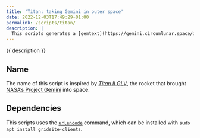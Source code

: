 ```yaml
---
title: 'Titan: taking Gemini in outer space'
date: 2022-12-03T17:49:29+01:00
permalink: /scripts/titan/
description: |
  This scripts generates a [gemtext](https://gemini.circumlunar.space/docs/gemtext.gmi 'A quick introduction to "gemtext" markup') version of tommi.space and publishes it via [gemserv](https://github.com/YunoHost-Apps/gemserv_ynh 'gemserv YunoHost package') on [[Xplosion Server]].
---
```

{{ description }}

## Name

The name of this script is inspired by <cite>[Titan II GLV](https://en.wikipedia.org/wiki/Titan_II_GLV 'Titan II GLV (Gemini Launch Vehicle) on Wikipedia')</cite>, the rocket that brought [NASA’s Project Gemini](https://wikiless.tiekoetter.com/wiki/Project_Gemini 'Project Gemini on Wikipedia') into space.

## Dependencies

This scripts uses the [`urlencode`](https://linux.die.net/man/1/urlencode 'urlencode(1) man page') command, which can be installed with `sudo apt install gridsite-clients`.
